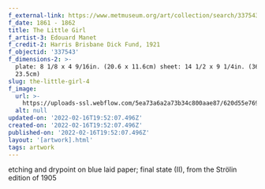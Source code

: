 ```yaml
---
f_external-link: https://www.metmuseum.org/art/collection/search/337543
f_date: 1861 - 1862
title: The Little Girl
f_artist-3: Edouard Manet
f_credit-2: Harris Brisbane Dick Fund, 1921
f_objectid: '337543'
f_dimensions-2: >-
  plate: 8 1/8 x 4 9/16in. (20.6 x 11.6cm) sheet: 14 1/2 x 9 1/4in. (36.8 x
  23.5cm)
slug: the-little-girl-4
f_image:
  url: >-
    https://uploads-ssl.webflow.com/5ea73a6a2a73b34c800aae87/620d55e7692c308433a55c91_DP815244.jpeg
  alt: null
updated-on: '2022-02-16T19:52:07.496Z'
created-on: '2022-02-16T19:52:07.496Z'
published-on: '2022-02-16T19:52:07.496Z'
layout: '[artwork].html'
tags: artwork
---
```


etching and drypoint on blue laid paper; final state (II), from the Strölin edition of 1905
